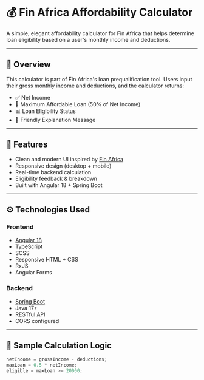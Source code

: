 # 💰 Fin Africa Affordability Calculator

A simple, elegant affordability calculator for Fin Africa that helps determine loan eligibility based on a user's monthly income and deductions.


---

## 🚀 Overview

This calculator is part of Fin Africa's loan prequalification tool. Users input their gross monthly income and deductions, and the calculator returns:

- ✅ Net Income
- 💸 Maximum Affordable Loan (50% of Net Income)
- 📊 Loan Eligibility Status
- 🧠 Friendly Explanation Message

---

## 🎯 Features

- Clean and modern UI inspired by [Fin Africa](https://fin.africa)
- Responsive design (desktop + mobile)
- Real-time backend calculation
- Eligibility feedback & breakdown
- Built with Angular 18 + Spring Boot

---

## ⚙️ Technologies Used

### Frontend
- [Angular 18](https://angular.io/)
- TypeScript
- SCSS
- Responsive HTML + CSS
- RxJS
- Angular Forms

### Backend
- [Spring Boot](https://spring.io/projects/spring-boot)
- Java 17+
- RESTful API
- CORS configured

---

## 🧪 Sample Calculation Logic

```ts
netIncome = grossIncome - deductions;
maxLoan = 0.5 * netIncome;
eligible = maxLoan >= 20000;
